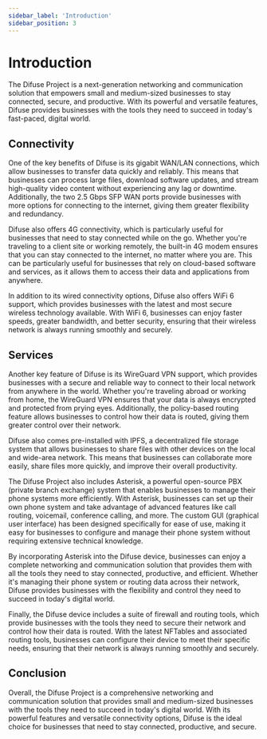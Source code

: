 ```yaml
---
sidebar_label: 'Introduction'
sidebar_position: 3
---
```


# Introduction

The Difuse Project is a next-generation networking and communication solution that empowers small and medium-sized businesses to stay connected, secure, and productive. With its powerful and versatile features, Difuse provides businesses with the tools they need to succeed in today's fast-paced, digital world.

## Connectivity

One of the key benefits of Difuse is its gigabit WAN/LAN connections, which allow businesses to transfer data quickly and reliably. This means that businesses can process large files, download software updates, and stream high-quality video content without experiencing any lag or downtime. Additionally, the two 2.5 Gbps SFP WAN ports provide businesses with more options for connecting to the internet, giving them greater flexibility and redundancy.

Difuse also offers 4G connectivity, which is particularly useful for businesses that need to stay connected while on the go. Whether you're traveling to a client site or working remotely, the built-in 4G modem ensures that you can stay connected to the internet, no matter where you are. This can be particularly useful for businesses that rely on cloud-based software and services, as it allows them to access their data and applications from anywhere.

In addition to its wired connectivity options, Difuse also offers WiFi 6 support, which provides businesses with the latest and most secure wireless technology available. With WiFi 6, businesses can enjoy faster speeds, greater bandwidth, and better security, ensuring that their wireless network is always running smoothly and securely.

## Services

Another key feature of Difuse is its WireGuard VPN support, which provides businesses with a secure and reliable way to connect to their local network from anywhere in the world. Whether you're traveling abroad or working from home, the WireGuard VPN ensures that your data is always encrypted and protected from prying eyes. Additionally, the policy-based routing feature allows businesses to control how their data is routed, giving them greater control over their network.

Difuse also comes pre-installed with IPFS, a decentralized file storage system that allows businesses to share files with other devices on the local and wide-area network. This means that businesses can collaborate more easily, share files more quickly, and improve their overall productivity.

The Difuse Project also includes Asterisk, a powerful open-source PBX (private branch exchange) system that enables businesses to manage their phone systems more efficiently. With Asterisk, businesses can set up their own phone system and take advantage of advanced features like call routing, voicemail, conference calling, and more. The custom GUI (graphical user interface) has been designed specifically for ease of use, making it easy for businesses to configure and manage their phone system without requiring extensive technical knowledge.

By incorporating Asterisk into the Difuse device, businesses can enjoy a complete networking and communication solution that provides them with all the tools they need to stay connected, productive, and efficient. Whether it's managing their phone system or routing data across their network, Difuse provides businesses with the flexibility and control they need to succeed in today's digital world.

Finally, the Difuse device includes a suite of firewall and routing tools, which provide businesses with the tools they need to secure their network and control how their data is routed. With the latest NFTables and associated routing tools, businesses can configure their device to meet their specific needs, ensuring that their network is always running smoothly and securely.

## Conclusion

Overall, the Difuse Project is a comprehensive networking and communication solution that provides small and medium-sized businesses with the tools they need to succeed in today's digital world. With its powerful features and versatile connectivity options, Difuse is the ideal choice for businesses that need to stay connected, productive, and secure.
